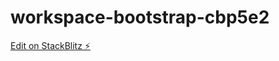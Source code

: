 # workspace-bootstrap-cbp5e2

[Edit on StackBlitz ⚡️](https://stackblitz.com/edit/workspace-bootstrap-cbp5e2)